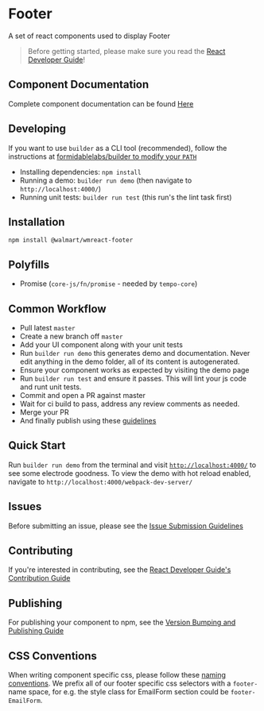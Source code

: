 Footer
==================

A set of react components used to display Footer

> Before getting started, please make sure you read the [React Developer Guide](https://gecgithub01.walmart.com/react/react-dev-guide)!

## Component Documentation
Complete component documentation can be found [Here](components.md)

## Developing
If you want to use `builder` as a CLI tool (recommended), follow the instructions at [formidablelabs/builder to modify your `PATH`](https://github.com/formidablelabs/builder#local-install)

- Installing dependencies: `npm install`
- Running a demo: `builder run demo` (then navigate to `http://localhost:4000/`)
- Running unit tests: `builder run test` (this run's the lint task first)

## Installation

```
npm install @walmart/wmreact-footer
```

## Polyfills

- Promise (`core-js/fn/promise` - needed by `tempo-core`)

## Common Workflow
- Pull latest `master`
- Create a new branch off `master`
- Add your UI component along with your unit tests
- Run `builder run demo` this generates demo and documentation. Never edit anything in the demo folder, all of its content is autogenerated.
- Ensure your component works as expected by visiting the demo page
- Run `builder run test` and ensure it passes. This will lint your js code and runt unit tests.
- Commit and open a PR against master
- Wait for ci build to pass, address any review comments as needed.
- Merge your PR
- And finally publish using these [guidelines](https://gecgithub01.walmart.com/react/react-dev-guide#version-bumping-and-publishing)

## Quick Start

Run `builder run demo` from the terminal and visit [`http://localhost:4000/`](http://localhost:4000/) to see some electrode goodness.
To view the demo with hot reload enabled, navigate to `http://localhost:4000/webpack-dev-server/`

## Issues

Before submitting an issue, please see the [Issue Submission Guidelines](https://gecgithub01.walmart.com/react/react-dev-guide#submitting-issues)

## Contributing

If you're interested in contributing, see the [React Developer Guide's Contribution Guide](https://gecgithub01.walmart.com/react/react-dev-guide#contributing)

## Publishing

For publishing your component to npm, see the [Version Bumping and Publishing Guide](https://gecgithub01.walmart.com/react/react-dev-guide#version-bumping-and-publishing)

## CSS Conventions

When writing component specific css, please follow these [naming conventions](https://github.com/suitcss/suit/blob/master/doc/naming-conventions.md#components). We prefix all of our footer
specific css selectors with a `footer-` name space, for e.g. the style class for EmailForm section could be `footer-EmailForm`.

